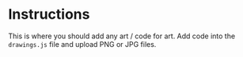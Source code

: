 # Instructions
This is where you should add any art / code for art. Add code into the `drawings.js` file and upload PNG or JPG files.
